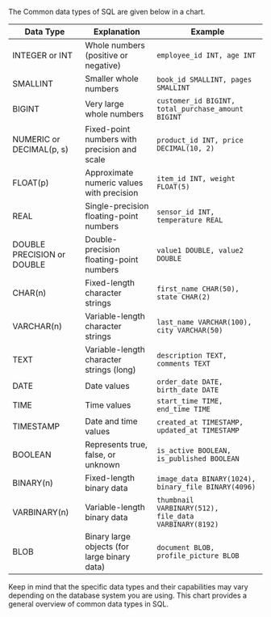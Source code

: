 The Common data types of SQL are given below in a chart.

| Data Type                  | Explanation                               | Example                             |
|----------------------------|-------------------------------------------|-------------------------------------|
| INTEGER or INT             | Whole numbers (positive or negative)      | `employee_id INT, age INT`         |
| SMALLINT                   | Smaller whole numbers                     | `book_id SMALLINT, pages SMALLINT` |
| BIGINT                     | Very large whole numbers                  | `customer_id BIGINT, total_purchase_amount BIGINT` |
| NUMERIC or DECIMAL(p, s)   | Fixed-point numbers with precision and scale | `product_id INT, price DECIMAL(10, 2)` |
| FLOAT(p)                   | Approximate numeric values with precision | `item_id INT, weight FLOAT(5)`     |
| REAL                       | Single-precision floating-point numbers   | `sensor_id INT, temperature REAL`  |
| DOUBLE PRECISION or DOUBLE | Double-precision floating-point numbers   | `value1 DOUBLE, value2 DOUBLE`    |
| CHAR(n)                    | Fixed-length character strings             | `first_name CHAR(50), state CHAR(2)` |
| VARCHAR(n)                 | Variable-length character strings          | `last_name VARCHAR(100), city VARCHAR(50)` |
| TEXT                       | Variable-length character strings (long)   | `description TEXT, comments TEXT`  |
| DATE                       | Date values                               | `order_date DATE, birth_date DATE` |
| TIME                       | Time values                               | `start_time TIME, end_time TIME`   |
| TIMESTAMP                  | Date and time values                      | `created_at TIMESTAMP, updated_at TIMESTAMP` |
| BOOLEAN                    | Represents true, false, or unknown        | `is_active BOOLEAN, is_published BOOLEAN` |
| BINARY(n)                  | Fixed-length binary data                  | `image_data BINARY(1024), binary_file BINARY(4096)` |
| VARBINARY(n)               | Variable-length binary data               | `thumbnail VARBINARY(512), file_data VARBINARY(8192)` |
| BLOB                       | Binary large objects (for large binary data) | `document BLOB, profile_picture BLOB` |

Keep in mind that the specific data types and their capabilities may vary depending on the database system you are using. This chart provides a general overview of common data types in SQL.